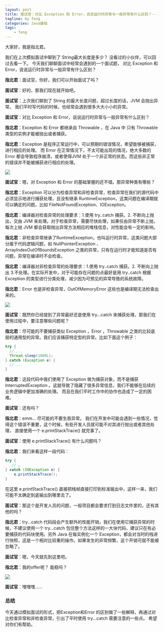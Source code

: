 ```yaml
---
layout: post
title: 面试官：对比 Exception 和 Error，说说运行时异常与一般异常有什么区别？-- 2021-11-10
tagline: by feng
categories: Java基础
tags: 
    - feng
---
```


大家好，我是指北君。

我们在上次模拟面试中聊到了 String最大长度是多少？ 没看过的小伙伴，可以回过去看一下。 今天我们聊聊面试中经常会遇到的一个面试题， 对比 Exception 和 Error，说说运行时异常与一般异常有什么区别？

**指北君**：面试官，你好，我们可以开始面试了吗？

**面试官**：好的，那我们现在就开始吧。
<!--more-->

**面试官**：上次我们聊到了 String 的最大长度问题，超过长度的话，JVM 会抛出异常。 我们平时写代码的时候，也经常会遇到很多大大小小的异常。

**面试官**：对比 Exception 和 Error，说说运行时异常与一般异常有什么区别？

**指北君**：Exception 和 Error 都继承自 Throwable ，在 Java 中 只有 Throwable 类型的实例才能被抛出或者捕获。

**指北君**：Exception 是程序正常运行中，可以预期的错误情况，希望能够被捕获，进行相应的处理。 而 Error 在正常情况下，不太可能出现的情况，绝大多数的 Error 都会导致程序崩溃，或者使得JVM 处于一个非正常的状态。而这些非正常的错误并不能被捕获进行相应的处理。

![](https://gitee.com/274904168/image-repo/raw/master/202111062220076.gif)

**面试官**：嗯，对 Exception 和 Error 的基础掌握的还不错。那异常种类有哪些？

**指北君**：Exception 可以分为检查异常和非检查异常，检查异常在我们的源代码中必须显示地进行捕获处理，且没有继承 RuntimeException，这类问题在编译期就可以确定的问题，比如 FileNotFoundException、IOException。

**指北君**：编译器对检查异常的处理要求：1.使用 try..catch 捕获。2. 不断向上抛出，交由 JVM 来处理。对于检查异常，需要尽快处理，如果任由异常不断上抛，每次上抛 JVM 都会获取抛出异常方法相应的堆栈信息，对性能会有一定的影响。 

**指北君**：非检查异常继承了RuntimeException，也叫运行时异常，这类问题大部分属于代码逻辑问题，如 NullPointerException 、ArrayIndexOutOfBoundsException 之类的异常，只有在运行时才能知道是否有问题，异常在编译时不会检查。

**指北君**：编译器对非检查异常的处理要求：1.使用 try..catch 捕获。2. 不断向上抛出 3.不处理。在实际开发中，对于可能存在问题的点最好是用 try..catch 根据 Exception 的类型进行分类处理，减少因为可预见的异常导致的系统故障。

**指北君**：Error 也是非检查异常，OutOfMemoryError 这些也是编译期无法检查出来的。

![](https://gitee.com/274904168/image-repo/raw/master/202111062221963.gif)

**面试官**：既然你已经提到了异常最好还是使用 try...catch 来捕获处理，那我们在使用过程中，要注意哪些问题呢？

**指北君**：尽可能的不要捕获类似 Exception ，Error ，Throwable 之类的比较底层的通用型的异常。我们应该捕获特定型的异常。比如下面这个例子：

```java
try {
  // ...
  Thread.sleep(1000L);
} catch (Exception e) {
  // ...
}
```
**指北君**：这段代码中我们使用了 Exception 做为捕获对象，而不是捕获 InterruptedException 。这就导致了隐藏了很多异常信息，我们不能够在后续的业务逻辑中更加准确的处理。 而且在我们平时工作中的协作也造成了一定的困难。

**面试官**：还有吗？

**指北君**：emm... 尽可能的不要生吞异常。 我们在开发中可能会遇到一些情况，觉得这个错误不重要，这个时候，有些开发人员就可能不对其进行抛出或者其他处理， 直接使用一个 e.printStackTrace() 就完事了。

**面试官**：使用 e.printStackTrace() 有什么问题吗？

**指北君**：我们来看这样一段代码：

```java 
try {
   // …
} catch (IOException e) {
    e.printStackTrace();
}
```
在这里 e.printStackTrace() 直接把栈帧直接打印到标准输出中，这样一来，我们可能不太确定到底输出到哪里去了。

**面试官**：那这个是开发人员的问题，一般项目都会要求打到日志文件里的，还有其他的吗？

**指北君**：try...catch 代码段会产生额外的性能开销，我们在使用它捕获异常的时候，不建议使用一个 try...catch 包住整个方法这样的一大块代码，建议只在有必要捕获的代码块使用。另外 Java 在每实例化一个 Exception，都会对当时的栈进行快照，这是一个相对比较重的操作。如果发生的非常频繁，这个开销可就不能被忽略了。

**面试官**：嗯，今天就先到这里吧。

**指北君**：我的offer呢？ 能稳吗？

![](https://gitee.com/274904168/image-repo/raw/master/202111062222023.gif)

**面试官**：嘿嘿嘿……

### 总结

今天通过模拟面试的形式，把Exception和Error 的区别做了一些解释，再通过对比检查异常和非检查异常，引出了平时使用 try...catch 需要注意的一些点。 希望对你们有帮助。



